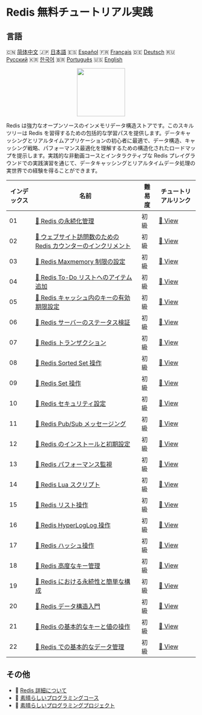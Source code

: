 # Redis 無料チュートリアル実践

## 言語

🇨🇳 [简体中文](README_zh.md) 🇯🇵 [日本語](README_ja.md) 🇪🇸 [Español](README_es.md) 🇫🇷 [Français](README_fr.md) 🇩🇪 [Deutsch](README_de.md) 🇷🇺 [Русский](README_ru.md) 🇰🇷 [한국어](README_ko.md) 🇧🇷 [Português](README_pt.md) 🇺🇸 [English](README.md) 

<div align="center">
<img width="128px" src="https://file.labex.io/path/4MMYfz8sH7hJ.png">
</div>

Redis は強力なオープンソースのインメモリデータ構造ストアです。このスキルツリーは Redis を習得するための包括的な学習パスを提供します。データキャッシングとリアルタイムアプリケーションの初心者に最適で、データ構造、キャッシング戦略、パフォーマンス最適化を理解するための構造化されたロードマップを提示します。実践的な非動画コースとインタラクティブな Redis プレイグラウンドでの実践演習を通じて、データキャッシングとリアルタイムデータ処理の実世界での経験を得ることができます。

|   インデックス | 名前                                                                                                                                                    | 難易度   | チュートリアルリンク                                                                                |
|----------------|---------------------------------------------------------------------------------------------------------------------------------------------------------|----------|-----------------------------------------------------------------------------------------------------|
|             01 | [📖 Redis の永続化管理](https://labex.io/ja/tutorials/redis-redis-persistence-management-552101)                                                        | 初級     | [🔗 View](https://labex.io/ja/tutorials/redis-redis-persistence-management-552101)                  |
|             02 | [📖 ウェブサイト訪問数のための Redis カウンターのインクリメント](https://labex.io/ja/tutorials/redis-increment-redis-counter-for-website-visits-552163) | 初級     | [🔗 View](https://labex.io/ja/tutorials/redis-increment-redis-counter-for-website-visits-552163)    |
|             03 | [📖 Redis Maxmemory 制限の設定](https://labex.io/ja/tutorials/redis-configure-redis-maxmemory-limit-552162)                                             | 初級     | [🔗 View](https://labex.io/ja/tutorials/redis-configure-redis-maxmemory-limit-552162)               |
|             04 | [📖 Redis To-Do リストへのアイテム追加](https://labex.io/ja/tutorials/redis-add-item-to-redis-to-do-list-552161)                                        | 初級     | [🔗 View](https://labex.io/ja/tutorials/redis-add-item-to-redis-to-do-list-552161)                  |
|             05 | [📖 Redis キャッシュ内のキーの有効期限設定](https://labex.io/ja/tutorials/redis-expire-keys-in-redis-cache-552156)                                      | 初級     | [🔗 View](https://labex.io/ja/tutorials/redis-expire-keys-in-redis-cache-552156)                    |
|             06 | [📖 Redis サーバーのステータス検証](https://labex.io/ja/tutorials/redis-verify-redis-server-status-552152)                                              | 初級     | [🔗 View](https://labex.io/ja/tutorials/redis-verify-redis-server-status-552152)                    |
|             07 | [📖 Redis トランザクション](https://labex.io/ja/tutorials/redis-redis-transactions-552106)                                                              | 初級     | [🔗 View](https://labex.io/ja/tutorials/redis-redis-transactions-552106)                            |
|             08 | [📖 Redis Sorted Set 操作](https://labex.io/ja/tutorials/redis-redis-sorted-set-operations-552105)                                                      | 初級     | [🔗 View](https://labex.io/ja/tutorials/redis-redis-sorted-set-operations-552105)                   |
|             09 | [📖 Redis Set 操作](https://labex.io/ja/tutorials/redis-redis-set-operations-552104)                                                                    | 初級     | [🔗 View](https://labex.io/ja/tutorials/redis-redis-set-operations-552104)                          |
|             10 | [📖 Redis セキュリティ設定](https://labex.io/ja/tutorials/redis-redis-security-settings-552103)                                                         | 初級     | [🔗 View](https://labex.io/ja/tutorials/redis-redis-security-settings-552103)                       |
|             11 | [📖 Redis Pub/Sub メッセージング](https://labex.io/ja/tutorials/redis-redis-pub-sub-messaging-552102)                                                   | 初級     | [🔗 View](https://labex.io/ja/tutorials/redis-redis-pub-sub-messaging-552102)                       |
|             12 | [📖 Redis のインストールと初期設定](https://labex.io/ja/tutorials/redis-installation-and-initial-setup-of-redis-552075)                                 | 初級     | [🔗 View](https://labex.io/ja/tutorials/redis-installation-and-initial-setup-of-redis-552075)       |
|             13 | [📖 Redis パフォーマンス監視](https://labex.io/ja/tutorials/redis-redis-performance-monitoring-552100)                                                  | 初級     | [🔗 View](https://labex.io/ja/tutorials/redis-redis-performance-monitoring-552100)                  |
|             14 | [📖 Redis Lua スクリプト](https://labex.io/ja/tutorials/redis-redis-lua-scripting-552099)                                                               | 初級     | [🔗 View](https://labex.io/ja/tutorials/redis-redis-lua-scripting-552099)                           |
|             15 | [📖 Redis リスト操作](https://labex.io/ja/tutorials/redis-redis-list-operations-552098)                                                                 | 初級     | [🔗 View](https://labex.io/ja/tutorials/redis-redis-list-operations-552098)                         |
|             16 | [📖 Redis HyperLogLog 操作](https://labex.io/ja/tutorials/redis-redis-hyperloglog-operations-552097)                                                    | 初級     | [🔗 View](https://labex.io/ja/tutorials/redis-redis-hyperloglog-operations-552097)                  |
|             17 | [📖 Redis ハッシュ操作](https://labex.io/ja/tutorials/redis-redis-hash-operations-552096)                                                               | 初級     | [🔗 View](https://labex.io/ja/tutorials/redis-redis-hash-operations-552096)                         |
|             18 | [📖 Redis 高度なキー管理](https://labex.io/ja/tutorials/redis-redis-advanced-key-management-552094)                                                     | 初級     | [🔗 View](https://labex.io/ja/tutorials/redis-redis-advanced-key-management-552094)                 |
|             19 | [📖 Redis における永続性と簡単な構成](https://labex.io/ja/tutorials/redis-persistence-and-simple-configuration-in-redis-552079)                         | 初級     | [🔗 View](https://labex.io/ja/tutorials/redis-persistence-and-simple-configuration-in-redis-552079) |
|             20 | [📖 Redis データ構造入門](https://labex.io/ja/tutorials/redis-introduction-to-redis-data-structures-552078)                                             | 初級     | [🔗 View](https://labex.io/ja/tutorials/redis-introduction-to-redis-data-structures-552078)         |
|             21 | [📖 Redis の基本的なキーと値の操作](https://labex.io/ja/tutorials/redis-basic-key-value-operations-in-redis-552077)                                     | 初級     | [🔗 View](https://labex.io/ja/tutorials/redis-basic-key-value-operations-in-redis-552077)           |
|             22 | [📖 Redis での基本的なデータ管理](https://labex.io/ja/tutorials/redis-basic-data-management-in-redis-552076)                                            | 初級     | [🔗 View](https://labex.io/ja/tutorials/redis-basic-data-management-in-redis-552076)                |

## その他

- 🔗 [Redis 詳細について](https://labex.io/ja/skilltrees/redis)
- 🔗 [素晴らしいプログラミングコース](https://github.com/labex-labs/awesome-programming-courses)
- 🔗 [素晴らしいプログラミングプロジェクト](https://github.com/labex-labs/awesome-programming-projects)

